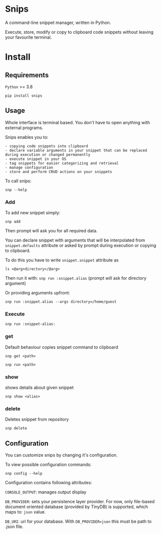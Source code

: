 # Snips

A command-line snippet manager, written in Python.

Execute, store, modify or copy to clipboard code snippets without leaving your favourite terminal.

# Install
## Requirements

`Python` >= 3.8

`pip install snips`

## Usage

Whole interface is terminal based. You don't have to open anything with external programs.

Snips enables you to:
    
    - copying code snippets into clipboard
    - declare variable arguments in your snippet that can be replaced during execution or changed permanently
    - execute snippet in your OS
    - tag snippets for easier categorizing and retrieval
    - manage configuration
    - store and perform CRUD actions on your snippets
        
To call snips:

`snp --help`



### Add

To add new snippet simply:

`snp add`

Then prompt will ask you for all required data.

You can declare snippet with arguments that will be interpolated from  `snippet.defaults` attribute or asked by prompt during execution or copying to clipboard. 

To do this you have to write `snippet.snippet` attribute as

`ls <@arg>directory</@arg>`

Then run it with:
`snp run :snippet.alias` (prompt will ask for directory argument)

Or providing arguments upfront:

`snp run :snippet.alias --args directory=/home/guest`





### Execute


`snp run :snippet-alias:`


### get

Default behaviour copies snippet command to clipboard

`snp get <path>`


`snp run <path>`

### show

shows details about given snippet

`snp show <alias>`

### delete

Deletes snippet from repository

`snp delete `


## Configuration

You can customize snips by changing it's configuration. 

To view possible configuration commands:

`snp config --help`

Configuration contains following attributes:

`CONSOLE_OUTPUT`: manages output display

`DB_PROVIDER`: sets your persistence layer provider.
For now, only file-based document oriented database (provided by TinyDB) is supported, which maps to: `json` value.

`DB_URI`: uri for your database. With `DB_PROVIDER=json` this must be path to .json file.




